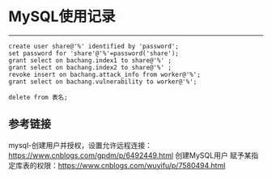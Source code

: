 # MySQL使用记录
***
```
create user share@'%' identified by 'password';
set password for 'share'@'%'=password('share');
grant select on bachang.index1 to share@'%' ;
grant select on bachang.index2 to share@'%' ;
revoke insert on bachang.attack_info from worker@'%';
grant select on bachang.vulnerability to worker@'%';

delete from 表名;
```

## 参考链接
mysql-创建用户并授权，设置允许远程连接：https://www.cnblogs.com/gpdm/p/6492449.html
创建MySQL用户 赋予某指定库表的权限：https://www.cnblogs.com/wuyifu/p/7580494.html